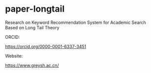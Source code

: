 # paper-longtail
Research on Keyword Recommendation System for Academic Search Based on Long Tail Theory

ORCID:

<https://orcid.org/0000-0001-6337-3451>

Website:

<https://www.greysh.ac.cn/>
